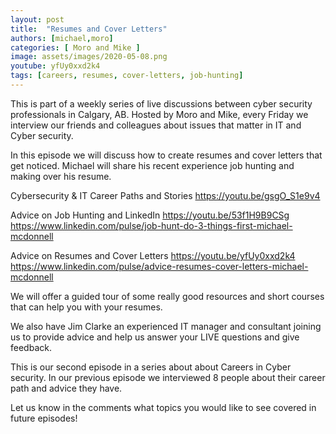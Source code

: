 ```yaml
---
layout: post
title:  "Resumes and Cover Letters"
authors: [michael,moro]
categories: [ Moro and Mike ]
image: assets/images/2020-05-08.png
youtube: yfUy0xxd2k4
tags: [careers, resumes, cover-letters, job-hunting]
---
```

This is part of a weekly series of live discussions between cyber security professionals in Calgary, AB. Hosted by Moro and Mike, every Friday we interview our friends and colleagues about issues that matter in IT and Cyber security.

In this episode we will discuss how to create resumes and cover letters that get noticed. Michael will share his recent experience job hunting and making over his resume. 

Cybersecurity & IT Career Paths and Stories
  <https://youtu.be/gsgO_S1e9v4>

Advice on Job Hunting and LinkedIn
  <https://youtu.be/53f1H9B9CSg>
  <https://www.linkedin.com/pulse/job-hunt-do-3-things-first-michael-mcdonnell>

Advice on Resumes and Cover Letters
  <https://youtu.be/yfUy0xxd2k4>
  <https://www.linkedin.com/pulse/advice-resumes-cover-letters-michael-mcdonnell>

We will offer a guided tour of some really good resources and short courses that can help you with your resumes.

We also have Jim Clarke an experienced IT manager and consultant joining us to provide advice and help us answer your LIVE questions and give feedback.

This is our second episode in a series about about Careers in Cyber security. In our previous episode we interviewed 8 people about their career path and advice they have.

Let us know in the comments what topics you would like to see covered in future episodes!
